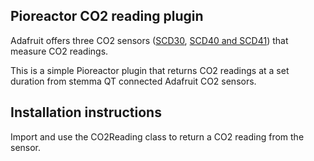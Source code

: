 
## Pioreactor CO2 reading plugin

Adafruit offers three CO2 sensors ([SCD30](https://www.adafruit.com/product/4867), [SCD40 and SCD41](https://learn.adafruit.com/adafruit-scd-40-and-scd-41)) that measure CO2 readings.

This is a simple Pioreactor plugin that returns CO2 readings at a set duration from stemma QT connected Adafruit CO2 sensors. 

## Installation instructions

Import and use the CO2Reading class to return a CO2 reading from the sensor. 